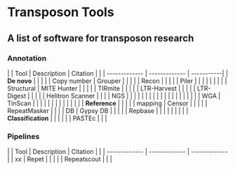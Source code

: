 # Transposon Tools
## A list of software for transposon research


### Annotation

|                | Tool          | Description   | Citation   |
|                | ------------- | ------------- | -----------|
| **De novo**    |               |               |            |
|  Copy number   |  Grouper          |               |            |
|                |  Recon            |               |            |
|                |  Piler            |               |            |
|                |                   |               |            |
| Structural     | MITE Hunter       |               |            |
|                | TIRmite           |               |            |
|                | LTR-Harvest       |               |            |
|                | LTR-Digest        |               |            |
|                | Helitron Scanner  |               |            |
| NGS            |                   |               |            |
|                |                   |               |            |
|                |                   |               |            |
|                |                   |               |            |
| WGA            | TinScan           |               |            |
|                |                   |               |            |
|                |                   |               |            |
| **Reference**  |                 |               |            |
|   mapping      | Censor          |               |            |
|                | RepeatMasker    |               |            |
|   DB           | Gypsy DB        |               |            |
|                | Repbase         |               |            |
|                |                 |               |            |
| **Classification** |             |               |            |
|                | PASTEc          |               |            |



### Pipelines

|                | Tool          | Description   |  Citation     |
|                | ------------- | ------------- | ------------- |
|  xx   |  Repet            |               |            |
|       |  Repeatscout             |               |            |
